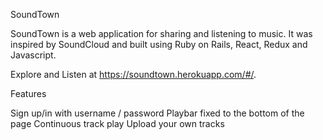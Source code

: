 SoundTown

SoundTown is a web application for sharing and listening to music. It was inspired by SoundCloud and built using Ruby on Rails, React, Redux and Javascript.

Explore and Listen at https://soundtown.herokuapp.com/#/.

Features

Sign up/in with username / password
Playbar fixed to the bottom of the page
Continuous track play
Upload your own tracks
